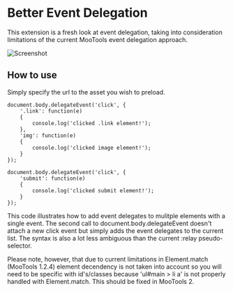 Better Event Delegation
===========

This extension is a fresh look at event delegation, taking into consideration limitations of the current MooTools event delegation approach.

![Screenshot](http://www.sixtyseconds.co.za/playground/eventdelegation/screen.png)

How to use
----------

Simply specify the url to the asset you wish to preload.

    document.body.delegateEvent('click', {
		'.link': function(e)
		{
			console.log('clicked .link element!');
		},		
		'img': function(e)
		{
			console.log('clicked image element!');
		}
    });

    document.body.delegateEvent('click', {
		'submit': function(e)
		{
			console.log('clicked submit element!');
		}
    });
	
This code illustrates how to add event delegates to mulitple elements with a single event. The second call to document.body.delegateEvent doesn't attach a new click event but simply adds the event delegates to the current list. The syntax is also a lot less ambiguous than the current :relay pseudo-selector.

Please note, however, that due to current limitations in Element.match (MooTools 1.2.4) element decendency is not taken into account so you will need to be specific with id's/classes because 'ul#main > li a' is not properly handled with Element.match. This should be fixed in MooTools 2.